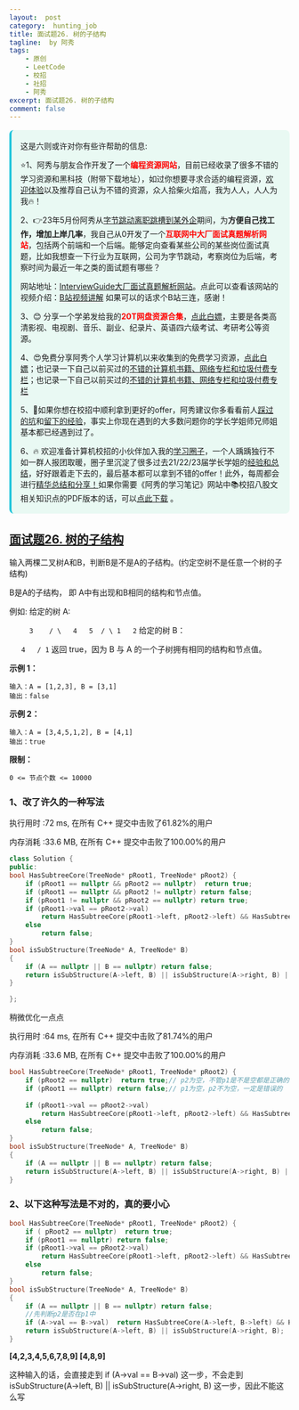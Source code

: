 ```yaml
---
layout:  post
category:  hunting_job
title: 面试题26. 树的子结构
tagline:  by 阿秀
tags:
    - 原创
    - LeetCode
    - 校招
    - 社招
    - 阿秀
excerpt: 面试题26. 树的子结构
comment: false
---
```






<div style="border-color: #24C6DC;
            background-color: #e9f9f3;         
            margin: 1rem 0;
        padding: .25rem 1rem;
        border-left-width: .3rem;
        border-left-style: solid;
        border-radius: .5rem;
        color: inherit;">
  <p>这是六则或许对你有些许帮助的信息:</p>
<p>⭐️1、阿秀与朋友合作开发了一个<span style="font-weight:bold;color:red">编程资源网站</span>，目前已经收录了很多不错的学习资源和黑科技（附带下载地址），如过你想要寻求合适的编程资源，<a href="https://tools.interviewguide.cn/home" style="text-decoration: underline" target="_blank">欢迎体验</a>以及推荐自己认为不错的资源，众人拾柴火焰高，我为人人，人人为我🔥！</p>  <p>2、👉23年5月份阿秀从<a style="text-decoration: underline" href="https://mp.weixin.qq.com/s/zKItpGwIkHKK4g2aOlL2rA" target="_blank">字节跳动离职跳槽到某外企</a>期间，为<span style="font-weight:bold">方便自己找工作，增加上岸几率</span>，我自己从0开发了一个<span style="font-weight:bold;color:red">互联网中大厂面试真题解析网站</span>，包括两个前端和一个后端。能够定向查看某些公司的某些岗位面试真题，比如我想查一下行业为互联网，公司为字节跳动，考察岗位为后端，考察时间为最近一年之类的面试题有哪些？
<div align="center">
</div>网站地址：<a style="text-decoration: underline" href="https://top.interviewguide.cn/" target="_blank">InterviewGuide大厂面试真题解析网站</a>。点此可以查看该网站的视频介绍：<a style="text-decoration: underline" href="https://www.bilibili.com/video/BV1f94y1C7BL" target="_blank">B站视频讲解</a>   如果可以的话求个B站三连，感谢！
  </p>3、😊
    分享一个学弟发给我的<span style="font-weight:bold;color:red">20T网盘资源合集</span>，<a style="text-decoration: underline" href="https://docs.qq.com/sheet/DY3VPVklVaFFMcUZ4?tab=9h5afr" target="_blank">点此白嫖</a>，主要是各类高清影视、电视剧、音乐、副业、纪录片、英语四六级考试、考研考公等资源。
  </p>
  <p>4、😍免费分享阿秀个人学习计算机以来收集到的免费学习资源，<a style="text-decoration: underline" href="/notes/07-resources/01-free/01-introduce.html" target="_blank">点此白嫖</a>；也记录一下自己以前买过的<a style="text-decoration: underline" href="/notes/07-resources/02-precious.html" target="_blank">不错的计算机书籍、网络专栏和垃圾付费专栏</a>；也记录一下自己以前买过的<a style="text-decoration: underline" href="/notes/07-resources/02-precious.html" target="_blank">不错的计算机书籍、网络专栏和垃圾付费专栏</a>
  </p>
  <p>5、🚀如果你想在校招中顺利拿到更好的offer，阿秀建议你多看看前人<a style="text-decoration: underline" href="https://www.yuque.com/tuobaaxiu/httmmc/npg1k81zeq4wfpyz" target="_blank">踩过的坑</a>和<a style="text-decoration: underline"  target="_blank" href="https://www.yuque.com/tuobaaxiu/httmmc/gge9ppd0mbu2d3dp">留下的经验</a>，事实上你现在遇到的大多数问题你的学长学姐师兄师姐基本都已经遇到过了。
  </p>
  <p>6、🔥 欢迎准备计算机校招的小伙伴加入我的<a  style="text-decoration: underline" href="https://www.yuque.com/tuobaaxiu/httmmc/xg0otqvc17wfx4u9" target="_blank">学习圈子</a>，一个人踽踽独行不如一群人报团取暖，圈子里沉淀了很多过去21/22/23届学长学姐的<a  style="text-decoration: underline" href="https://www.yuque.com/tuobaaxiu/httmmc/gge9ppd0mbu2d3dp" target="_blank">经验和总结</a>，好好跟着走下去的，最后基本都可以拿到不错的offer！此外，每周都会进行<a  style="text-decoration: underline" href="https://www.yuque.com/tuobaaxiu/httmmc/npg1k81zeq4wfpyz" target="_blank">精华总结和分享！</a>如果你需要《阿秀的学习笔记》网站中📚︎校招八股文相关知识点的PDF版本的话，可以<a style="text-decoration: underline" href="https://www.yuque.com/tuobaaxiu/httmmc/qs0yn66apvkzw0ps" target="_blank">点此下载</a> 。</p>   </div>




## [面试题26. 树的子结构](https://leetcode-cn.com/problems/shu-de-zi-jie-gou-lcof/)

输入两棵二叉树A和B，判断B是不是A的子结构。(约定空树不是任意一个树的子结构)

B是A的子结构， 即 A中有出现和B相同的结构和节点值。

例如:
给定的树 A:

`     3    / \   4   5  / \ 1   2`
给定的树 B：

`   4   / 1`
返回 true，因为 B 与 A 的一个子树拥有相同的结构和节点值。

**示例 1：**

```
输入：A = [1,2,3], B = [3,1]
输出：false
```

**示例 2：**

```
输入：A = [3,4,5,1,2], B = [4,1]
输出：true
```

**限制：**

```
0 <= 节点个数 <= 10000
```

### 1、改了许久的一种写法

执行用时 :72 ms, 在所有 C++ 提交中击败了61.82%的用户

内存消耗 :33.6 MB, 在所有 C++ 提交中击败了100.00%的用户

~~~C++
class Solution {
public:
bool HasSubtreeCore(TreeNode* pRoot1, TreeNode* pRoot2) {
	if (pRoot1 == nullptr && pRoot2 == nullptr)  return true;
	if (pRoot1 == nullptr && pRoot2 != nullptr) return false;
	if (pRoot1 != nullptr && pRoot2 == nullptr) return true;
	if (pRoot1->val == pRoot2->val)
		return HasSubtreeCore(pRoot1->left, pRoot2->left) && HasSubtreeCore(pRoot1->right, pRoot2->right); // 这里必须是 与
	else
		return false;
}
bool isSubStructure(TreeNode* A, TreeNode* B)
{
	if (A == nullptr || B == nullptr) return false;
	return isSubStructure(A->left, B) || isSubStructure(A->right, B) || HasSubtreeCore(A,B);//注意这里的写法是 或
}

};
~~~





稍微优化一点点

执行用时 :64 ms, 在所有 C++ 提交中击败了81.74%的用户

内存消耗 :33.6 MB, 在所有 C++ 提交中击败了100.00%的用户

~~~C++
bool HasSubtreeCore(TreeNode* pRoot1, TreeNode* pRoot2) {
	if (pRoot2 == nullptr)  return true;// p2为空，不管p1是不是空都是正确的
	if (pRoot1 == nullptr) return false;// p1为空，p2不为空，一定是错误的
    
	if (pRoot1->val == pRoot2->val)
		return HasSubtreeCore(pRoot1->left, pRoot2->left) && HasSubtreeCore(pRoot1->right, pRoot2->right);// 这里必须是 与
	else
		return false;
}
bool isSubStructure(TreeNode* A, TreeNode* B)
{
	if (A == nullptr || B == nullptr) return false;
	return isSubStructure(A->left, B) || isSubStructure(A->right, B) || HasSubtreeCore(A,B);//注意这里的写法是 或
}
~~~

### 2、以下这种写法是不对的，真的要小心

~~~C++
bool HasSubtreeCore(TreeNode* pRoot1, TreeNode* pRoot2) {
	if ( pRoot2 == nullptr)  return true;
	if (pRoot1 == nullptr) return false;
	if (pRoot1->val == pRoot2->val)
		return HasSubtreeCore(pRoot1->left, pRoot2->left) && HasSubtreeCore(pRoot1->right, pRoot2->right);
	else
		return false;
}
bool isSubStructure(TreeNode* A, TreeNode* B)
{
	if (A == nullptr || B == nullptr) return false;
	//先判断p2是否在p1中
	if (A->val == B->val)  return HasSubtreeCore(A->left, B->left) && HasSubtreeCore(A->right, B->right); //不可以在这里直接判断其左右子树，因为有时候树中有可能有重复的数字
	return isSubStructure(A->left, B) || isSubStructure(A->right, B);
}
~~~

**[4,2,3,4,5,6,7,8,9]
[4,8,9]**

这种输入的话，会直接走到  if (A->val == B->val) 这一步，不会走到 isSubStructure(A->left, B) || isSubStructure(A->right, B) 这一步，因此不能这么写





